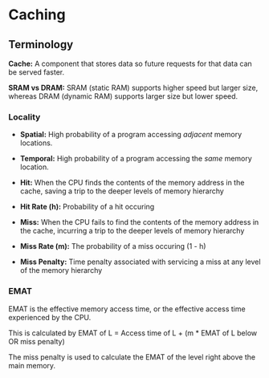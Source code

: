 # Caching


## Terminology
**Cache:** A component that stores data so future requests for that data can be served faster.

**SRAM vs DRAM:** SRAM (static RAM) supports higher speed but larger size, whereas DRAM (dynamic RAM) supports larger size but lower speed.

### Locality
* **Spatial:** High probability of a program accessing *adjacent* memory locations.
* **Temporal:** High probability of a program accessing the *same* memory location.

* **Hit:** When the CPU finds the contents of the memory address in the cache, saving a trip to the deeper levels of memory hierarchy
* **Hit Rate (h):** Probability of a hit occuring
* **Miss:** When the CPU fails to find the contents of the memory address in the cache, incurring a trip to the deeper levels of memory hierarchy
* **Miss Rate (m):** The probability of a miss occuring (1 - h)
* **Miss Penalty:** Time penalty associated with servicing a miss at any level of the memory hierarchy

### EMAT
EMAT is the effective memory access time, or the effective access time experienced by the CPU.

This is calculated by EMAT of L = Access time of L + (m * EMAT of L below OR miss penalty)

The miss penalty is used to calculate the EMAT of the level right above the main memory.




